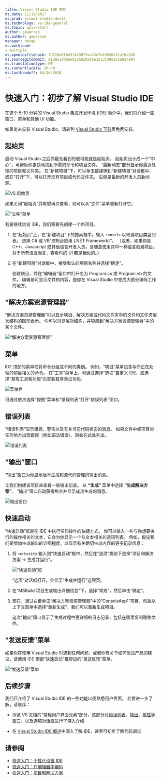```yaml
---
title: Visual Studio IDE 教程
ms.date: 11/15/2017
ms.prod: visual-studio-dev15
ms.technology: vs-ide-general
ms.topic: quickstart
author: gewarren
ms.author: gewarren
manager: douge
ms.workload:
- multiple
ms.openlocfilehash: fd72de016e9f44987fae43e7b49820e21af0a288
ms.sourcegitcommit: e13e61ddea6032a8282abe16131d9e136a927984
ms.translationtype: HT
ms.contentlocale: zh-CN
ms.lasthandoff: 04/26/2018
---
```

# <a name="quickstart-first-look-at-the-visual-studio-ide"></a>快速入门：初步了解 Visual Studio IDE

在这个 5-10 分钟的 Visual Studio 集成开发环境 (IDE) 简介中，我们将介绍一些窗口、菜单和其他 UI 功能。

如果尚未安装 Visual Studio，请转到 [Visual Studio 下载](https://aka.ms/vsdownload?utm_source=mscom&utm_campaign=msdocs)页免费安装。

## <a name="start-page"></a>起始页

启动 Visual Studio 之后你最先看到的很可能就是起始页。 起始页设计成一个“中心”，可帮助你更快地找到所需的命令和项目文件。 “最新动态”部分显示你最近处理的项目和文件夹。 在“新建项目”下，可以单击链接转到“新建项目”对话框中，或在“打开”下，可以打开现有项目或代码文件夹。 右侧是最新的开发人员新闻源。

![VS 起始页](media/quickstart-IDE-start-page.png)

如果关闭“起始页”并希望再次查看，则可以从“文件”菜单重新打开它。

![“文件”菜单](media/quickstart-IDE-file-menu-large.png)

若要继续浏览 IDE，我们需要先创建一个新项目。

1. 在“起始页”上，在“新建项目”下的搜索框中，输入 `console` 以筛选项目类型列表。 选择 C# 或 VB“控制台应用 (.NET Framework)”。 （或者，如果你是 C++、Javascript 或其他语言开发人员，请随意使用其中一种语言创建项目。 对于所有语言而言，查看时的 UI 都是相似的。）

1. 在“新建项目”对话框中，接受默认的项目名称并选择“确定”。

   创建项目，并在“编辑器”窗口中打开名为 Program.cs 或 Program.vb 的文件。 编辑器可显示文件的内容，是你在 Visual Studio 中完成大部分编码工作的地方。

## <a name="solution-explorer"></a>“解决方案资源管理器”

“解决方案资源管理器”可以显示项目、解决方案或代码文件夹中的文件和文件夹层次结构的图形表示。 你可以浏览层次结构，并导航到“解决方案资源管理器”中的某个文件。

![“解决方案资源管理器”](media/quickstart-IDE-solution-explorer.png)

## <a name="menus"></a>菜单

IDE 顶部的菜单栏将命令分组成不同的类别。 例如，“项目”菜单包含与你正在处理的项目相关的命令。 在“工具”菜单上，可通过选择“选项”自定义 IDE，或选择“获取工具和功能”向安装程序添加功能。

![菜单栏](media/quickstart-IDE-menu-bar.png)

可通过依次选择“视图”菜单和“错误列表”打开“错误列表”窗口。

## <a name="error-list"></a>错误列表

“错误列表”显示错误、警告以及有关当前代码状态的消息。 如果文件中或项目的任何地方出现错误（例如语法错误），则会在此处列出。

![错误列表](media/quickstart-IDE-error-list.png)

## <a name="output-window"></a>“输出”窗口

“输出”窗口为你显示版本生成和源代码管理的输出消息。

让我们构建该项目来查看一些输出记录。 从 **“生成”** 菜单中选择 **“生成解决方案”**。 “输出”窗口自动获得焦点并显示成功生成的消息。

![输出窗口](media/quickstart-IDE-output.png)

## <a name="quick-launch"></a>快速启动

“快速启动”框是在 IDE 中执行任何操作的快捷方式。 你可以输入一些与你想要执行的操作相关的文本，它会为你显示一个与文本相关的选项列表。 例如，假设我们要增加生成输出的详细程度，以显示有关确切生成内容的更多记录信息：

1. 将 `verbosity` 输入到“快速启动”框中，然后在“选项”类别下选择“项目和解决方案 -> 生成并运行”。

   ![“快速启动”框](media/quickstart-IDE-quick-launch.png)

   “选项”对话框打开，会显示“生成并运行”选项页。

1. 在“MSBuild 项目生成输出详细信息”下，选择“常规”，然后单击“确定”。

1. 现在，通过右键单击“解决方案资源管理器”中的“ConsoleApp1”项目，然后从上下文菜单中选择“重新生成”，我们可以重新生成项目。

   这次“输出”窗口显示了生成过程中更详细的日志记录，包括在哪里复制哪些文件。

## <a name="send-feedback-menu"></a>“发送反馈”菜单

如果你在使用 Visual Studio 时遇到任何问题，或者你有关于如何改进产品的建议，请使用 IDE 顶部“快速启动”框旁边的“发送反馈”菜单。

![“发送反馈”菜单](media/quickstart-IDE-send-feedback.png)

## <a name="next-steps"></a>后续步骤

我们只介绍了 Visual Studio IDE 的一些功能以便熟悉用户界面。 若要进一步了解，请继续：

- 浏览 VS 文档的“常规用户界面元素”部分，该部分对[错误列表](../ide/reference/error-list-window.md)、[输出](../ide/reference/output-window.md)、[属性](../ide/reference/properties-window.md)等窗口，以及[选项对话框](../ide/reference/options-dialog-box-visual-studio.md)进行了深入介绍

- 在 [Visual Studio IDE 概述](../ide/visual-studio-ide.md)中深入了解 IDE，甚至可初步了解代码调试

## <a name="see-also"></a>请参阅

- [快速入门：个性化设置 IDE](../ide/personalizing-the-visual-studio-ide.md)
- [快速入门：在编辑器中编码](../ide/quickstart-editor.md)
- [快速入门：项目和解决方案](../ide/quickstart-projects-solutions.md)
